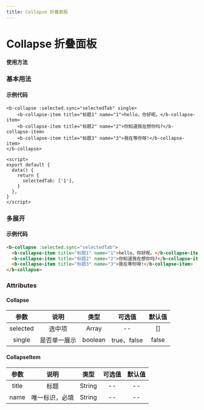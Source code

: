 ```yaml
---
title: Collapse 折叠面板
---
```


# Collapse 折叠面板

**使用方法**

### 基本用法

<ClientOnly>
<collapse-demos></collapse-demos>
</ClientOnly>

#### 示例代码

```vue
<b-collapse :selected.sync="selectedTab" single>
    <b-collapse-item title="标题1" name="1">hello，你好呢。</b-collapse-item>
    <b-collapse-item title="标题2" name="2">你知道我在想你吗?</b-collapse-item>
    <b-collapse-item title="标题3" name="3">我在等你呀!</b-collapse-item>
</b-collapse>

<script>
export default {
  data() {
    return {
      selectedTab: ['1'],
    }
  },
}
</script>
```

### 多展开

<ClientOnly>
<collapse-demo-multi></collapse-demo-multi>
</ClientOnly>

#### 示例代码

```html
<b-collapse :selected.sync="selectedTab">
  <b-collapse-item title="标题1" name="1">hello，你好呢。</b-collapse-item>
  <b-collapse-item title="标题2" name="2">你知道我在想你吗?</b-collapse-item>
  <b-collapse-item title="标题3" name="3">我在等你呀!</b-collapse-item>
</b-collapse>
```

### Attributes

#### Collapse

|   参数   |     说明     |  类型   |   可选值    | 默认值 |
| :------: | :----------: | :-----: | :---------: | :----: |
| selected |    选中项    |  Array  |     --      |   []   |
|  single  | 是否单一展示 | boolean | true、false | false  |

#### CollapseItem

| 参数  |      说明      |  类型  | 可选值 | 默认值 |
| :---: | :------------: | :----: | :----: | :----: |
| title |      标题      | String |   --   |   --   |
| name  | 唯一标识，必填 | String |   --   |   --   |

